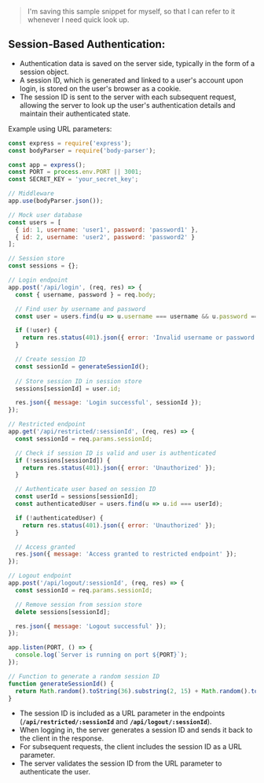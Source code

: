 > I'm saving this sample snippet for myself, so that I can refer to it whenever I need quick look up.

## Session-Based Authentication:
 - Authentication data is saved on the server side, typically in the form of a session object.
 - A session ID, which is generated and linked to a user's account upon login, is stored on the user's browser as a cookie.
 - The session ID is sent to the server with each subsequent request, allowing the server to look up the user's authentication details and maintain their authenticated state.

Example using URL parameters: 

```javascript
const express = require('express');
const bodyParser = require('body-parser');

const app = express();
const PORT = process.env.PORT || 3001;
const SECRET_KEY = 'your_secret_key';

// Middleware
app.use(bodyParser.json());

// Mock user database
const users = [
  { id: 1, username: 'user1', password: 'password1' },
  { id: 2, username: 'user2', password: 'password2' }
];

// Session store
const sessions = {};

// Login endpoint
app.post('/api/login', (req, res) => {
  const { username, password } = req.body;

  // Find user by username and password
  const user = users.find(u => u.username === username && u.password === password);

  if (!user) {
    return res.status(401).json({ error: 'Invalid username or password' });
  }

  // Create session ID
  const sessionId = generateSessionId();
  
  // Store session ID in session store
  sessions[sessionId] = user.id;

  res.json({ message: 'Login successful', sessionId });
});

// Restricted endpoint
app.get('/api/restricted/:sessionId', (req, res) => {
  const sessionId = req.params.sessionId;

  // Check if session ID is valid and user is authenticated
  if (!sessions[sessionId]) {
    return res.status(401).json({ error: 'Unauthorized' });
  }

  // Authenticate user based on session ID
  const userId = sessions[sessionId];
  const authenticatedUser = users.find(u => u.id === userId);

  if (!authenticatedUser) {
    return res.status(401).json({ error: 'Unauthorized' });
  }

  // Access granted
  res.json({ message: 'Access granted to restricted endpoint' });
});

// Logout endpoint
app.post('/api/logout/:sessionId', (req, res) => {
  const sessionId = req.params.sessionId;

  // Remove session from session store
  delete sessions[sessionId];

  res.json({ message: 'Logout successful' });
});

app.listen(PORT, () => {
  console.log(`Server is running on port ${PORT}`);
});

// Function to generate a random session ID
function generateSessionId() {
  return Math.random().toString(36).substring(2, 15) + Math.random().toString(36).substring(2, 15);
}


```
 - The session ID is included as a URL parameter in the endpoints (__`/api/restricted/:sessionId`__ and __`/api/logout/:sessionId`__).
 - When logging in, the server generates a session ID and sends it back to the client in the response.
 - For subsequent requests, the client includes the session ID as a URL parameter.
 - The server validates the session ID from the URL parameter to authenticate the user.
